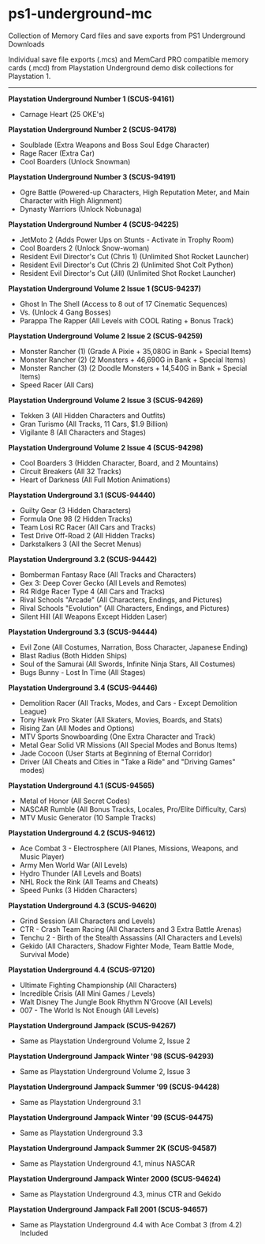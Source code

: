 # ps1-underground-mc
Collection of Memory Card files and save exports from PS1 Underground Downloads

Individual save file exports (.mcs) and MemCard PRO compatible memory cards (.mcd) from Playstation Underground demo disk collections for Playstation 1.

-------------

**Playstation Underground Number 1 (SCUS-94161)**
- Carnage Heart (25 OKE's)

**Playstation Underground Number 2 (SCUS-94178)**
- Soulblade (Extra Weapons and Boss Soul Edge Character)
- Rage Racer (Extra Car)
- Cool Boarders (Unlock Snowman)

**Playstation Underground Number 3 (SCUS-94191)**
- Ogre Battle (Powered-up Characters, High Reputation Meter, and Main Character with High Alignment)
- Dynasty Warriors (Unlock Nobunaga)

**Playstation Underground Number 4 (SCUS-94225)**
- JetMoto 2 (Adds Power Ups on Stunts - Activate in Trophy Room)
- Cool Boarders 2 (Unlock Snow-woman)
- Resident Evil Director's Cut (Chris 1) (Unlimited Shot Rocket Launcher)
- Resident Evil Director's Cut (Chris 2) (Unlimited Shot Colt Python)
- Resident Evil Director's Cut (Jill) (Unlimited Shot Rocket Launcher) 

**Playstation Underground Volume 2 Issue 1 (SCUS-94237)**
- Ghost In The Shell (Access to 8 out of 17 Cinematic Sequences)
- Vs. (Unlock 4 Gang Bosses)
- Parappa The Rapper (All Levels with COOL Rating + Bonus Track)

**Playstation Underground Volume 2 Issue 2 (SCUS-94259)**
- Monster Rancher (1) (Grade A Pixie + 35,080G in Bank + Special Items)
- Monster Rancher (2) (2 Monsters + 46,690G in Bank + Special Items)
- Monster Rancher (3) (2 Doodle Monsters + 14,540G in Bank + Special Items)
- Speed Racer (All Cars)

**Playstation Underground Volume 2 Issue 3 (SCUS-94269)**
- Tekken 3 (All Hidden Characters and Outfits)
- Gran Turismo (All Tracks, 11 Cars, $1.9 Billion)
- Vigilante 8 (All Characters and Stages)

**Playstation Underground Volume 2 Issue 4 (SCUS-94298)**
- Cool Boarders 3 (Hidden Character, Board, and 2 Mountains)
- Circuit Breakers (All 32 Tracks)
- Heart of Darkness (All Full Motion Animations)

**Playstation Underground 3.1 (SCUS-94440)**
- Guilty Gear (3 Hidden Characters)
- Formula One 98 (2 Hidden Tracks)
- Team Losi RC Racer (All Cars and Tracks)
- Test Drive Off-Road 2 (All Hidden Tracks)
- Darkstalkers 3 (All the Secret Menus)

**Playstation Underground 3.2 (SCUS-94442)**
- Bomberman Fantasy Race (All Tracks and Characters)
- Gex 3: Deep Cover Gecko (All Levels and Remotes)
- R4 Ridge Racer Type 4 (All Cars and Tracks)
- Rival Schools "Arcade" (All Characters, Endings, and Pictures)
- Rival Schools "Evolution" (All Characters, Endings, and Pictures)
- Silent Hill (All Weapons Except Hidden Laser)

**Playstation Underground 3.3 (SCUS-94444)**
- Evil Zone (All Costumes, Narration, Boss Character, Japanese Ending)
- Blast Radius (Both Hidden Ships)
- Soul of the Samurai (All Swords, Infinite Ninja Stars, All Costumes)
- Bugs Bunny - Lost In Time (All Stages)

**Playstation Underground 3.4 (SCUS-94446)**
- Demolition Racer (All Tracks, Modes, and Cars - Except Demolition League)
- Tony Hawk Pro Skater (All Skaters, Movies, Boards, and Stats)
- Rising Zan (All Modes and Options)
- MTV Sports Snowboarding (One Extra Character and Track)
- Metal Gear Solid VR Missions (All Special Modes and Bonus Items)
- Jade Cocoon (User Starts at Beginning of Eternal Corridor)
- Driver (All Cheats and Cities in "Take a Ride" and "Driving Games" modes)

**Playstation Underground 4.1 (SCUS-94565)**
- Metal of Honor (All Secret Codes)
- NASCAR Rumble (All Bonus Tracks, Locales, Pro/Elite Difficulty, Cars)
- MTV Music Generator (10 Sample Tracks)

**Playstation Underground 4.2 (SCUS-94612)**
- Ace Combat 3 - Electrosphere (All Planes, Missions, Weapons, and Music Player)
- Army Men World War (All Levels)
- Hydro Thunder (All Levels and Boats)
- NHL Rock the Rink (All Teams and Cheats)
- Speed Punks (3 Hidden Characters)

**Playstation Underground 4.3 (SCUS-94620)**
- Grind Session (All Characters and Levels)
- CTR - Crash Team Racing (All Characters and 3 Extra Battle Arenas)
- Tenchu 2 - Birth of the Stealth Assassins (All Characters and Levels)
- Gekido (All Characters, Shadow Fighter Mode, Team Battle Mode, Survival Mode)

**Playstation Underground 4.4 (SCUS-97120)**
- Ultimate Fighting Championship (All Characters)
- Incredible Crisis (All Mini Games / Levels)
- Walt Disney The Jungle Book Rhythm N'Groove (All Levels)
- 007 - The World Is Not Enough (All Levels)

**Playstation Underground Jampack (SCUS-94267)**
- Same as Playstation Underground Volume 2, Issue 2

**Playstation Underground Jampack Winter '98 (SCUS-94293)**
- Same as Playstation Underground Volume 2, Issue 3

**Playstation Underground Jampack Summer '99 (SCUS-94428)**
- Same as Playstation Underground 3.1

**Playstation Underground Jampack Winter '99 (SCUS-94475)**
- Same as Playstation Underground 3.3

**Playstation Underground Jampack Summer 2K (SCUS-94587)**
- Same as Playstation Underground 4.1, minus NASCAR

**Playstation Underground Jampack Winter 2000 (SCUS-94624)**
- Same as Playstation Underground 4.3, minus CTR and Gekido

**Playstation Underground Jampack Fall 2001 (SCUS-94657)**
- Same as Playstation Underground 4.4 with Ace Combat 3 (from 4.2) Included
